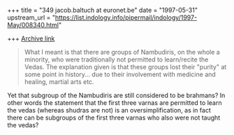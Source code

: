 +++
title = "349 jacob.baltuch at euronet.be"
date = "1997-05-31"
upstream_url = "https://list.indology.info/pipermail/indology/1997-May/008340.html"

+++
[Archive link](https://list.indology.info/pipermail/indology/1997-May/008340.html)

>What I meant is that there are groups of Nambudiris, on
>the whole a minority, who were traditionally not permitted
>to learn/recite the Vedas.  The explanation given is that
>these groups lost their "purity" at some point in history...
>due to their involvement with medicine and healing, martial
>arts etc.

Yet that subgroup of the Nambudiris are still considered
to be brahmans? In other words the statement that the first
three varnas are permitted to learn the vedas (whereas
shudras are not) is an oversimplification, as in fact there can
be subgroups of the first three varnas who also were not taught
the vedas?








